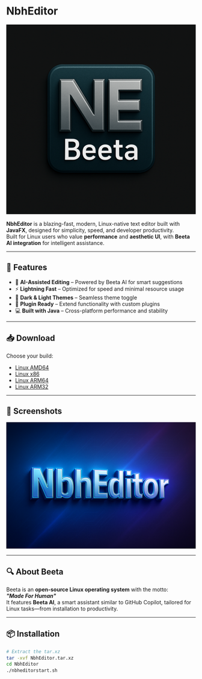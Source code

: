 # NbhEditor

![NbhEditor Logo](assets/logo-beeta.png)

**NbhEditor** is a blazing-fast, modern, Linux-native text editor built with **JavaFX**, designed for simplicity, speed, and developer productivity.  
Built for Linux users who value **performance** and **aesthetic UI**, with **Beeta AI integration** for intelligent assistance.

---

## 🌟 Features
- 🧠 **AI-Assisted Editing** – Powered by Beeta AI for smart suggestions
- ⚡ **Lightning Fast** – Optimized for speed and minimal resource usage
- 🌙 **Dark & Light Themes** – Seamless theme toggle
- 🧩 **Plugin Ready** – Extend functionality with custom plugins
- 💻 **Built with Java** – Cross-platform performance and stability

---

## 📥 Download
Choose your build:

- [Linux AMD64](#)
- [Linux x86](#)
- [Linux ARM64](#)
- [Linux ARM32](#)

---

## 📸 Screenshots
![Hero Section](assets/splash.png)

---

## 🔍 About Beeta
Beeta is an **open-source Linux operating system** with the motto:  
**_"Made For Human"_**  
It features **Beeta AI**, a smart assistant similar to GitHub Copilot, tailored for Linux tasks—from installation to productivity.

---

## 📦 Installation
```bash
# Extract the tar.xz
tar -xvf NbhEditor.tar.xz
cd NbhEditor
./nbheditorstart.sh
